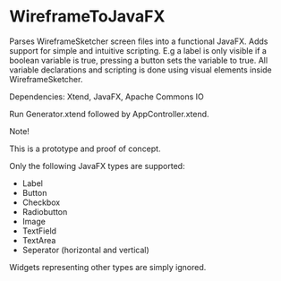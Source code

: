 WireframeToJavaFX
=================

Parses WireframeSketcher screen files into a functional JavaFX. Adds support for simple and intuitive scripting. 
E.g a label is only visible if a boolean variable is true, pressing a button sets the variable to true.
All variable declarations and scripting is done using visual elements inside WireframeSketcher.


Dependencies:
Xtend, JavaFX, Apache Commons IO

Run Generator.xtend followed by AppController.xtend.


Note!

This is a prototype and proof of concept.

Only the following JavaFX types are supported:

- Label
- Button
- Checkbox
- Radiobutton
- Image
- TextField
- TextArea
- Seperator (horizontal and vertical)

Widgets representing other types are simply ignored.
